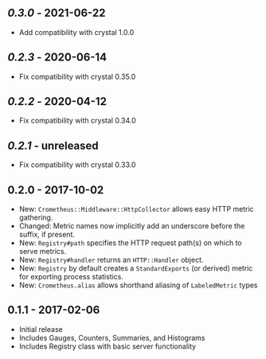 ## *0.3.0* - 2021-06-22
* Add compatibility with crystal 1.0.0

## *0.2.3* - 2020-06-14
* Fix compatibility with crystal 0.35.0

## *0.2.2* - 2020-04-12
* Fix compatibility with crystal 0.34.0

## *0.2.1* - unreleased
* Fix compatibility with crystal 0.33.0

## **0.2.0** - 2017-10-02
* New: `Crometheus::Middleware::HttpCollector` allows easy HTTP metric
  gathering.
* Changed: Metric names now implicitly add an underscore before the
  suffix, if present.
* New: `Registry#path` specifies the HTTP request path(s) on which to
  serve metrics.
* New: `Registry#handler` returns an `HTTP::Handler` object.
* New: `Registry` by default creates a `StandardExports` (or derived)
  metric for exporting process statistics.
* New: `Crometheus.alias` allows shorthand aliasing of `LabeledMetric`
  types

## **0.1.1** - 2017-02-06
* Initial release
* Includes Gauges, Counters, Summaries, and Histograms
* Includes Registry class with basic server functionality
